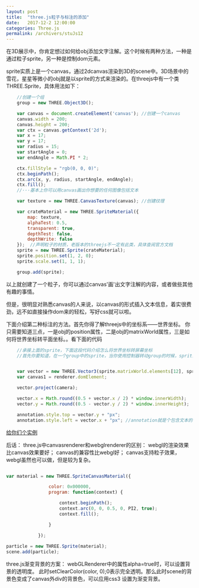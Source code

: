 ```yaml
---
layout: post
title:  "three.js粒子与标注的添加"
date:   2017-12-2 12:00:00
categories: Three.js
permalink: /archivers/stuJs12
---
```

在3D展示中，你肯定想过如何给obj添加文字注解。这个时候有两种方法，一种是通过粒子sprite，另一种是控制dom元素。

sprite实质上是一个canvas，通过2dcanvas渲染到3D的scene中。3D场景中的雪花，星星等微小的obj就是以sprite的方式来渲染的。在threejs中有一个类THREE.Sprite，具体用法如下：

```javascript
    //创建一个组
    group = new THREE.Object3D();

    var canvas = document.createElement('canvas'); //创建一个canvas
    canvas.width = 200;
    canvas.height = 200;
    var ctx = canvas.getContext('2d');
    var x = 17;
    var y = 17;
    var radius = 15;
    var startAngle = 0;
    var endAngle = Math.PI * 2;

    ctx.fillStyle = "rgb(0, 0, 0)";
    ctx.beginPath();
    ctx.arc(x, y, radius, startAngle, endAngle);
    ctx.fill();
    //···基本上你可以用canvas画出你想要的任何图像包括文本

    var texture = new THREE.CanvasTexture(canvas); //创建纹理

    var crateMaterial = new THREE.SpriteMaterial({
        map: texture,
        alphaTest: 0.5,
        transparent: true,
        depthTest: false,
        depthWrite: false
    });  //声明粒子的材质，老版本的threejs不一定有此类，具体查阅官方文档
    sprite = new THREE.Sprite(crateMaterial);
    sprite.position.set(1, 2, 0);
    sprite.scale.set(1, 1, 1);

    group.add(sprite);

```

以上就创建了一个粒子，你可以通过canvas'画'出文字注解的内容，或者做些其他有趣的事情。

但是，很明显对熟悉canvas的人来说，以canvas的形式插入文本信息，着实很费劲，远不如直接操作dom来的轻松，写好css就可以啦。

下面介绍第二种标注的方法。首先你得了解threejs中的坐标系——世界坐标。
你只需要知道三点，一是obj的position属性，二是obj的matrixWorld属性，三是如何将世界坐标转平面坐标。。看下面的代码

```javascript
    //承接上面的sprite，下面这段代码介绍怎么将世界坐标转屏幕坐标
    //首先你要知道，在一个group中的sprite，当你使用控制器转动group的时候，sprition.positon是不会发生变化的，这个时候sprite的真实世界坐标反映在sprite.matrixWorld.elements的12、13、14这三个元素上。知道了sprite的真实坐标，通过project方法就能转换成屏幕坐标了。由于vertor的范围是（-1，1）。所以真正的屏幕坐标还需在做个变换。有了屏幕坐标，咱直接操纵dom的位置不可以作为标注了哇！！。记得声明annotation的position为absolute哟。


    var vector = new THREE.Vector3(sprite.matrixWorld.elements[12], sprite.matrixWorld.elements[13], sprite.matrixWorld.elements[14]);
    var canvas1 = renderer.domElement;

    vector.project(camera);

    vector.x = Math.round((0.5 + vector.x / 2) * window.innerWidth);
    vector.y = Math.round((0.5 - vector.y / 2) * window.innerHeight);

    annotation.style.top = vector.y + "px";
    annotation.style.left = vector.x + "px"; //annotation就是个包含文本的div了

```
[给你们个实例](https://manu.ninja/webgl-three-js-annotations)

后话：
three.js中canvasrenderer和webglrenderer的区别：
webgl的渲染效果比canvas效果要好；
canvas的兼容性比webgl好；
canvas支持粒子效果，webgl虽然也可以做，但是较为复杂。

```javascript

var material = new THREE.SpriteCanvasMaterial({

                color: 0x000000,
                program: function(context) {

                    context.beginPath();
                    context.arc(0, 0, 0.5, 0, PI2, true);
                    context.fill();

                }

            });
			
particle = new THREE.Sprite(material);
scene.add(particle);

```
three.js渐变背景的方案：
webGLRenderer中的属性alpha=true时，可以设置背景的透明度。
此时setClearColor(color, 0);0表示完全透明。那么此时scene的背景色变成了canvas外div的背景色，可以应用css3
设置为渐变背景。